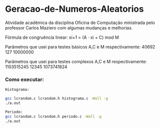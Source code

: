 # Geracao-de-Numeros-Aleatorios
Atividade acadêmica da disciplina Oficina de Computação ministrada pelo professor Carlos Maziero com algumas mudanças e melhorias.

Fórmula de congruência linear: xi+1 = (A · xi + C) mod M

Parâmetros que usei para testes básicos A,C e M respectivamente: 40692 127 10000000


Parâmetros que usei para testes complexos A,C e M respectivamente: 1103515245 12345 1073741824

### Como executar:
```bash
Histograma:

gcc lcrandom.c lcrandom.h histograma.c -Wall -g
./a.out

Periodo:
gcc lcrandom.c lcrandom.h periodo.c -Wall -g
./a.out
```
